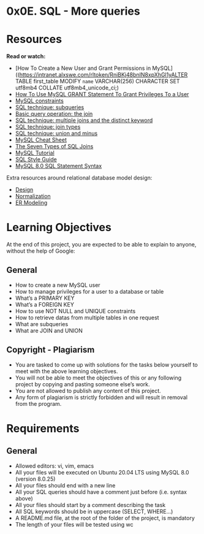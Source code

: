 # 0x0E. SQL - More queries

# Resources
**Read or watch:**

* [How To Create a New User and Grant Permissions in MySQL]((https://intranet.alxswe.com/rltoken/RniBKj48bnIN8xpXhGl1yALTER TABLE first_table MODIFY `name` VARCHAR(256) CHARACTER SET utf8mb4 COLLATE utf8mb4_unicode_ci;)
* [How To Use MySQL GRANT Statement To Grant Privileges To a User](https://intranet.alxswe.com/rltoken/FIiEIvA6IN_hSKM5TvgyxQ)
* [MySQL constraints](https://intranet.alxswe.com/rltoken/LrovGa6N-OE2ID_tpWZRaQ)
* [SQL technique: subqueries](https://intranet.alxswe.com/rltoken/kR71h5zjkPtx4kBoVf7q0g)
* [Basic query operation: the join](https://intranet.alxswe.com/rltoken/rNMJeQ1jbNTCljbvCSjf6w)
* [SQL technique: multiple joins and the distinct keyword](https://intranet.alxswe.com/rltoken/HhZ6TJ1q5S0aR4lhfpKdOQ)
* [SQL technique: join types](https://intranet.alxswe.com/rltoken/T6FZUQdsMzr8hgNInBzudA)
* [SQL technique: union and minus](https://intranet.alxswe.com/rltoken/Nd-sdM8QUpf0YKIlXzVv4w)
* [MySQL Cheat Sheet](https://intranet.alxswe.com/rltoken/iSNyinU6SPWTGDUWMmcRkg)
* [The Seven Types of SQL Joins](https://intranet.alxswe.com/rltoken/-plhBsra0N7BOuFoEg--zg)
* [MySQL Tutorial](https://intranet.alxswe.com/rltoken/I4Lws_eQrIrNTbkZvvk-oQ)
* [SQL Style Guide](https://intranet.alxswe.com/rltoken/051eAEP_rePBU7jeh879GA)
* [MySQL 8.0 SQL Statement Syntax](https://intranet.alxswe.com/rltoken/YavbYiraYFr8oTukT_N6eQ)

Extra resources around relational database model design:

* [Design](https://intranet.alxswe.com/rltoken/EWLRPeqr5sQ9AqfoG_KXxw)
* [Normalization](https://intranet.alxswe.com/rltoken/mqBhYoSYbhH5ZZrhDcY0kA)
* [ER Modeling](https://intranet.alxswe.com/rltoken/R0exkJmf-2ddKjGfa8D0dA)

# Learning Objectives
At the end of this project, you are expected to be able to explain to anyone, without the help of Google:

## General
* How to create a new MySQL user
* How to manage privileges for a user to a database or table
* What’s a PRIMARY KEY
* What’s a FOREIGN KEY
* How to use NOT NULL and UNIQUE constraints
* How to retrieve datas from multiple tables in one request
* What are subqueries
* What are JOIN and UNION
## Copyright - Plagiarism
* You are tasked to come up with solutions for the tasks below yourself to meet with the above learning objectives.
* You will not be able to meet the objectives of this or any following project by copying and pasting someone else’s work.
* You are not allowed to publish any content of this project.
* Any form of plagiarism is strictly forbidden and will result in removal from the program.

# Requirements
## General
* Allowed editors: vi, vim, emacs
* All your files will be executed on Ubuntu 20.04 LTS using MySQL 8.0 (version 8.0.25)
* All your files should end with a new line
* All your SQL queries should have a comment just before (i.e. syntax above)
* All your files should start by a comment describing the task
* All SQL keywords should be in uppercase (SELECT, WHERE…)
* A README.md file, at the root of the folder of the project, is mandatory
* The length of your files will be tested using wc
